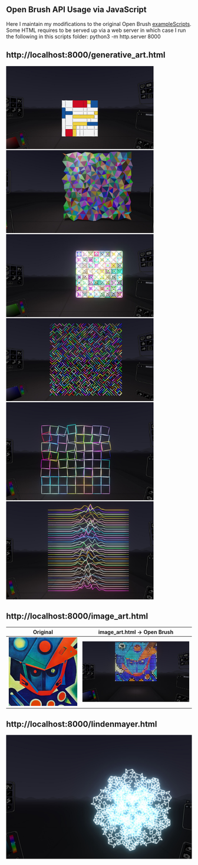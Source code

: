 ## Open Brush API Usage via JavaScript

Here I maintain my modifications to the original Open Brush [exampleScripts](http://localhost:40074/exampleScripts).
Some HTML requires to be served up via a web server in which case I run the following in this scripts folder:
python3 -m http.server 8000

http://localhost:8000/generative_art.html
-------------
<img src="images/piet_mondrian_UNLITHULL.JPG" width="400" /> <img src="images/triangular_mesh.JPG" width="400" />
<img src="images/hypnotic_squares.JPG" width="400" /> <img src="images/tiled_lines.JPG" width="400" />
<img src="images/CubicDisarray.JPG" width="400" /> <img src="images/JoyDivision.JPG" width="400" />

http://localhost:8000/image_art.html
-------------
Original  | image_art.html -> Open Brush
------------- | -------------
![img](images/gundam.jpg) | ![img](images/gundam_ascii.jpg)

http://localhost:8000/lindenmayer.html
-------------
<img src="images/penrose_tiles.JPG" width="600" />



